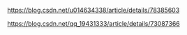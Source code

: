 https://blog.csdn.net/u014634338/article/details/78385603

https://blog.csdn.net/qq_19431333/article/details/73087366